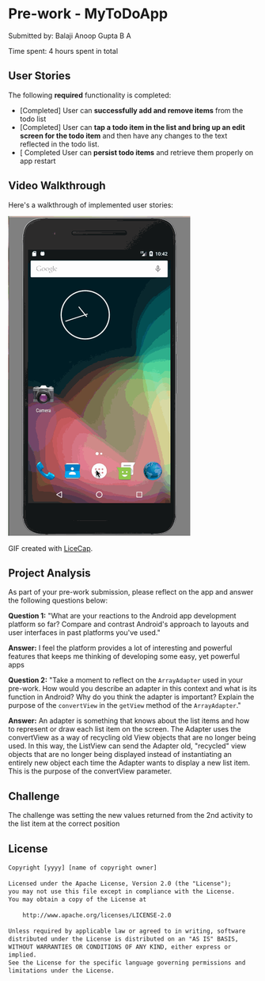 # Pre-work - MyToDoApp

Submitted by: Balaji Anoop Gupta B A

Time spent: 4 hours spent in total

## User Stories

The following **required** functionality is completed:

* [Completed] User can **successfully add and remove items** from the todo list
* [Completed] User can **tap a todo item in the list and bring up an edit screen for the todo item** and then have any changes to the text reflected in the todo list.
* [ Completed User can **persist todo items** and retrieve them properly on app restart

## Video Walkthrough

Here's a walkthrough of implemented user stories:

<img src='https://github.com/balajianoopgupta/MyToDoApp/blob/master/BalajiToDoApp.gif' title='Video Walkthrough' width='' alt='Video Walkthrough' />

GIF created with [LiceCap](http://www.cockos.com/licecap/).

## Project Analysis

As part of your pre-work submission, please reflect on the app and answer the following questions below:

**Question 1:** "What are your reactions to the Android app development platform so far? Compare and contrast Android's approach to layouts and user interfaces in past platforms you've used."

**Answer:** I feel the platform provides a lot of interesting and powerful features that keeps me thinking of developing some easy, yet powerful apps

**Question 2:** "Take a moment to reflect on the `ArrayAdapter` used in your pre-work. How would you describe an adapter in this context and what is its function in Android? Why do you think the adapter is important? Explain the purpose of the `convertView` in the `getView` method of the `ArrayAdapter`."

**Answer:** An adapter is something that knows about the list items and how to represent or draw each list item on the screen.
The Adapter uses the convertView as a way of recycling old View objects that are no longer being used. 
In this way, the ListView can send the Adapter old, "recycled" view objects that are no longer being displayed instead of instantiating an entirely new object each time the Adapter wants to display a new list item. 
This is the purpose of the convertView parameter.

## Challenge
The challenge was setting the new values returned from the 2nd activity to the list item at the correct position

## License

    Copyright [yyyy] [name of copyright owner]

    Licensed under the Apache License, Version 2.0 (the "License");
    you may not use this file except in compliance with the License.
    You may obtain a copy of the License at

        http://www.apache.org/licenses/LICENSE-2.0

    Unless required by applicable law or agreed to in writing, software
    distributed under the License is distributed on an "AS IS" BASIS,
    WITHOUT WARRANTIES OR CONDITIONS OF ANY KIND, either express or implied.
    See the License for the specific language governing permissions and
    limitations under the License.
